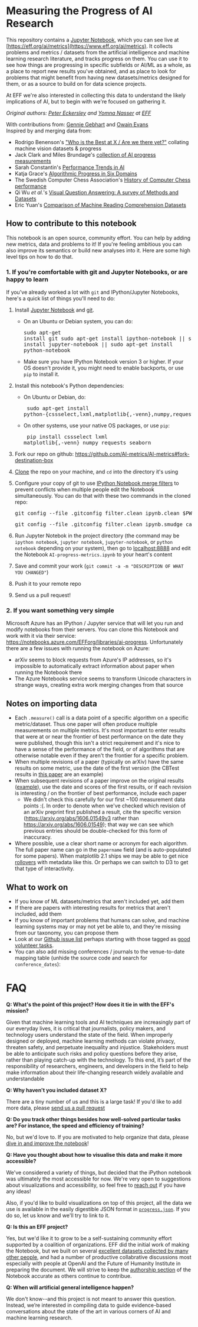 # Measuring the Progress of AI Research

This repository contains a [Jupyter Notebook](http://jupyter.org/), which you
can see live at [https://eff.org/ai/metrics](https://www.eff.org/ai/metrics).
It collects problems and metrics / datasets from the artificial intelligence
and machine learning research literature, and tracks progress on them. You can
use it to see how things are progressing in specific subfields or AI/ML as a
whole, as a place to report new results you've obtained, and as place to look
for problems that might benefit from having new datasets/metrics designed for
them, or as a source to build on for data science projects.

At EFF we're also interested in collecting this data to understand the likely
implications of AI, but to begin with we're focused on gathering it.

_Original authors: [Peter
Eckersley](https://www.eff.org/about/staff/peter-eckersley) and [Yomna
Nasser](https://ynasser.github.io/) at [EFF](https://eff.org)<br>_

With contributions from: [Gennie Gebhart](https://www.eff.org/about/staff/gennie-gebhart) and [Owain Evans](https://www.fhi.ox.ac.uk/team/owain-evans/)<br>
Inspired by and merging data from:

* Rodrigo Benenson's ["Who is the Best at X / Are we there yet?"](https://rodrigob.github.io/are_we_there_yet/build/#about) collating machine vision datasets & progress
* Jack Clark and Miles Brundage's [collection of AI progress measurements](https://raw.githubusercontent.com/AI-metrics/master_text/master/archive/AI-metrics-data.txt)
* Sarah Constantin's [Performance Trends in AI](https://srconstantin.wordpress.com/2017/01/28/performance-trends-in-ai/)
* Katja Grace's [Algorithmic Progress in Six Domains](https://intelligence.org/files/AlgorithmicProgress.pdf)
* The Swedish Computer Chess Association's [History of Computer Chess performance](https://en.wikipedia.org/wiki/Swedish_Chess_Computer_Association#Rating_list_year-end_leaders)
* Qi Wu _et al._'s [Visual Question Answering: A survey of Methods and Datasets](https://arxiv.org/abs/1607.05910)
* Eric Yuan's [Comparison of Machine Reading Comprehension Datasets](http://eric-yuan.me/compare-popular-mrc-datasets/)

## How to contribute to this notebook

This notebook is an open source, community effort. You can help by adding new metrics, data and problems to it! If you're feeling ambitious you can also improve its semantics or build new analyses into it. Here are some high level tips on how to do that.

### 1. If you're comfortable with git and Jupyter Notebooks, or are happy to learn

If you've already worked a lot with `git` and IPython/Jupyter Notebooks, here's a quick list of things you'll need to do:

1. Install [Jupyter Notebook](https://jupyter.readthedocs.io/en/latest/install.html) and [git](https://git-scm.com/book/en/v2/Getting-Started-Installing-Git).
    * On an Ubuntu or Debian system, you can do: <br><pre>sudo apt-get install git
      sudo apt-get install ipython-notebook || sudo apt-get install jupyter-notebook || sudo apt-get install python-notebook</pre>
    * Make sure you have IPython Notebook version 3 or higher. If your OS
      doesn't provide it, you might need to enable backports, or use `pip` to
      install it.
2. Install this notebook's Python dependencies:<br>
    * On Ubuntu or Debian, do: <br><pre>    sudo apt-get install python-{cssselect,lxml,matplotlib{,-venn},numpy,requests,seaborn}</pre>
    * On other systems, use your native OS packages, or use `pip`: <br><pre>    pip install cssselect lxml matplotlib{,-venn} numpy requests seaborn</pre>
3. Fork our repo on
   github: https://github.com/AI-metrics/AI-metrics#fork-destination-box
4. [Clone](https://help.github.com/articles/cloning-a-repository/) the repo on your machine, and `cd` into the directory it's using
4. Configure your copy of git to use [IPython Notebook merge filters](http://pascalbugnion.net/blog/ipython-notebooks-and-git.html) to prevent conflicts when multiple people edit the Notebook simultaneously. You can do that with these two commands in the cloned repo:
    <pre>git config --file .gitconfig filter.clean_ipynb.clean $PWD/ipynb_drop_output</pre>
    <pre>git config --file .gitconfig filter.clean_ipynb.smudge cat</pre>
5. Run Jupyter Notebok in the project directory (the command may be `ipython notebook`, `jupyter notebook`, `jupyter-notebook`, or `python notebook` depending on your system), then go to [localhost:8888](http://localhost:8888) and edit the Notebook `AI-progress-metrics.ipynb` to your heart's content

6. Save and commit your work (`git commit -a -m "DESCRIPTION OF WHAT YOU CHANGED"`)
7. Push it to your remote repo
8. Send us a pull request!


### 2. If you want something very simple

Microsoft Azure has an IPython / Jupyter service that will let you run and modify notebooks from their servers. You can clone this Notebook and work with it via their service: https://notebooks.azure.com/EFForg/libraries/ai-progress. Unfortunately there are a few issues with running the notebook on Azure:

* arXiv seems to block requests from Azure's IP addresses, so it's impossible to automatically extract information about paper when running the Notebook there
* The Azure Notebooks service seems to transform Unicode characters in strange ways, creating extra work merging changes from that source


## Notes on importing data

* Each `.measure()` call is a data point of a specific algorithm on a specific metric/dataset. Thus one paper will often produce multiple measurements on multiple metrics. It's most important to enter results that were at or near the frontier of best performance on the date they were published, though this isn't a strict requirement and it's nice to have a sense of the performance of the field, or of algorithms that are otherwise notable even if they aren't the frontier for a specific problem.
* When multiple revisions of a paper (typically on arXiv) have the same results on some metric, use the date of the first version (the CBTest results in [this paper](https://arxiv.org/abs/1606.02245v4) are an example)
* When subsequent revisions of a paper improve on the original results ([example](https://arxiv.org/abs/1606.01549v3)), use the date and scores of the first results, or if each revision is interesting / on the frontier of best performance, include each paper
  * We didn't check this carefully for our first ~100 measurement data points :(. In order to denote when we've checked which revision of an arXiv preprint first published a result, cite the specific version (https://arxiv.org/abs/1606.01549v3 rather than https://arxiv.org/abs/1606.01549); that way we can see which previous entries should be double-checked for this form of inaccuracy.
* Where possible, use a clear short name or acronym for each algorithm. The full paper name can go in the `papername` field (and is auto-populated for some papers). When matplotlib 2.1 ships we may be able to get nice [rollovers](https://github.com/matplotlib/matplotlib/pull/5754) with metadata like this. Or perhaps we can switch to D3 to get that type of interactivity.



## What to work on

* If you know of ML datasets/metrics that aren't included yet, add them
* If there are papers with interesting results for metrics that aren't included, add them
* If you know of important problems that humans can solve, and machine learning systems may or may not yet be able to, and they're missing from our taxonomy, you can propose them
* Look at our [Github issue list](https://github.com/AI-metrics/master_text) perhaps starting with those tagged as [good volunteer tasks](https://github.com/AI-metrics/master_text/issues?q=is%3Aissue+is%3Aopen+label%3A%22Good+volunteer+task%22).
* You can also add missing conferences / journals to the venue-to-date mapping table (unhide the source code and search for `conference_dates`):


 
# FAQ
 
**Q: What's the point of this project? How does it tie in with the EFF's mission?**
 
Given that machine learning tools and AI techniques are increasingly part of our everyday lives, it is critical that journalists, policy makers, and technology users understand the state of the field. When improperly designed or deployed, machine learning methods can violate privacy, threaten safety, and perpetuate inequality and injustice. Stakeholders must be able to anticipate such risks and policy questions before they arise, rather than playing catch-up with the technology. To this end, it’s part of the responsibility of researchers, engineers, and developers in the field to help make information about their life-changing research widely available and understandable
 
 
**Q: Why haven't you included dataset X?**
 
There are a tiny number of us and this is a large task! If you'd like to add more data, please [send us a pull request](https://www.eff.org/ai/metrics#How-to-contribute-to-this-notebook)
 
 
**Q: Do you track other things besides how well-solved particular tasks are? For instance, the speed and efficiency of training?**
 
No, but we'd love to. If you are motivated to help organize that data, please [dive in and improve the notebook](https://www.eff.org/ai/metrics#How-to-contribute-to-this-notebook)!
 
 
**Q: Have you thought about how to visualise this data and make it more accessible?**
 
We've considered a variety of things, but decided that the iPython notebook was ultimately the most accessible for now. We're very open to suggestions about visualizations and accessibility, so feel free to [reach out](https://www.eff.org/ai/metrics#How-to-contribute-to-this-notebook) if you have any ideas!
 
Also, if you'd like to build visualizations on top of this project, all the data we use is available in the easily digestible JSON format in [`progress.json`](export-api/v01/progress.json). If you do so, let us know and we'll try to link to it.
 
 
**Q: Is this an EFF project?**
 
Yes, but we'd like it to grow to be a self-sustaining community effort supported by a coalition of organizations. EFF did the initial work of making the Notebook, but we built on several [excellent datasets collected by many other people](https://www.eff.org/files/ai-progress/AI-progress-metrics.html#Measuring-the-Progress-of-AI-Research), and had a number of productive collabrative discussions most especially with people at OpenAI and the Future of Humanity Institute in preparing the document. We will strive to keep the [authorship section](https://www.eff.org/files/ai-progress/AI-progress-metrics.html#Measuring-the-Progress-of-AI-Research) of the Notebook accurate as others continue to contribue.
 
 
**Q: When will artificial general intelligence happen?**
 
We don't know--and this project is not meant to answer this question. Instead, we’re interested in compiling data to guide evidence-based conversations about the state of the art in various corners of AI and machine learning research.
